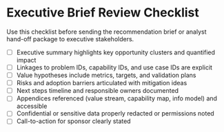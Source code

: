 <!-- Powered by BMAD™ Core -->

# Executive Brief Review Checklist

Use this checklist before sending the recommendation brief or analyst hand-off package to
executive stakeholders.

- [ ] Executive summary highlights key opportunity clusters and quantified impact
- [ ] Linkages to problem IDs, capability IDs, and use case IDs are explicit
- [ ] Value hypotheses include metrics, targets, and validation plans
- [ ] Risks and adoption barriers articulated with mitigation ideas
- [ ] Next steps timeline and responsible owners documented
- [ ] Appendices referenced (value stream, capability map, info model) and accessible
- [ ] Confidential or sensitive data properly redacted or permissions noted
- [ ] Call-to-action for sponsor clearly stated
